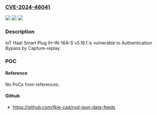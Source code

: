 ### [CVE-2024-46041](https://cve.mitre.org/cgi-bin/cvename.cgi?name=CVE-2024-46041)
![](https://img.shields.io/static/v1?label=Product&message=n%2Fa&color=blue)
![](https://img.shields.io/static/v1?label=Version&message=n%2Fa&color=blue)
![](https://img.shields.io/static/v1?label=Vulnerability&message=n%2Fa&color=brighgreen)

### Description

IoT Haat Smart Plug IH-IN-16A-S v5.16.1 is vulnerable to Authentication Bypass by Capture-replay.

### POC

#### Reference
No PoCs from references.

#### Github
- https://github.com/fkie-cad/nvd-json-data-feeds

